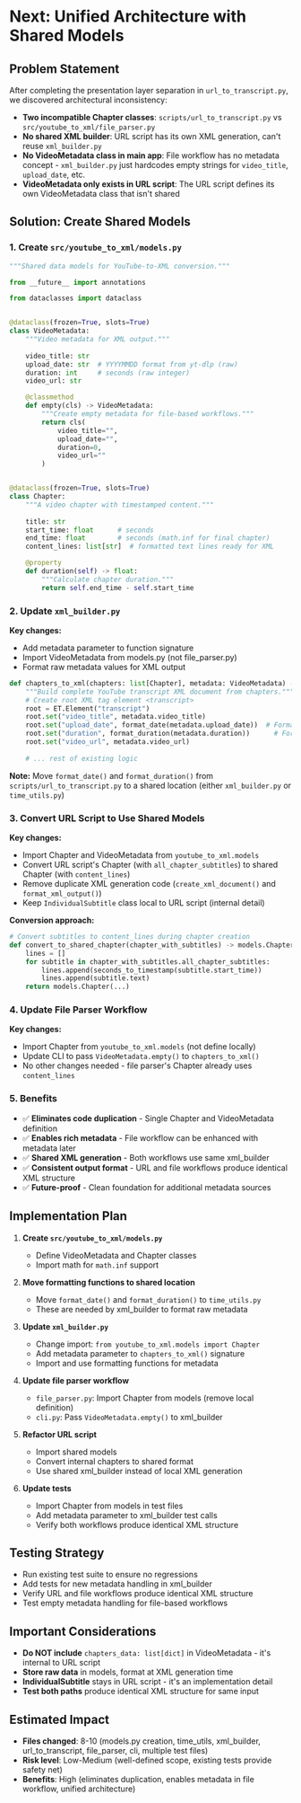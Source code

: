 # Next: Unified Architecture with Shared Models

## Problem Statement

After completing the presentation layer separation in `url_to_transcript.py`, we discovered architectural inconsistency:

- **Two incompatible Chapter classes**: `scripts/url_to_transcript.py` vs `src/youtube_to_xml/file_parser.py`
- **No shared XML builder**: URL script has its own XML generation, can't reuse `xml_builder.py`
- **No VideoMetadata class in main app**: File workflow has no metadata concept - `xml_builder.py` just hardcodes empty strings for `video_title`, `upload_date`, etc.
- **VideoMetadata only exists in URL script**: The URL script defines its own VideoMetadata class that isn't shared

## Solution: Create Shared Models

### 1. Create `src/youtube_to_xml/models.py`

```python
"""Shared data models for YouTube-to-XML conversion."""

from __future__ import annotations

from dataclasses import dataclass


@dataclass(frozen=True, slots=True)
class VideoMetadata:
    """Video metadata for XML output."""
    
    video_title: str
    upload_date: str  # YYYYMMDD format from yt-dlp (raw)
    duration: int     # seconds (raw integer)
    video_url: str

    @classmethod
    def empty(cls) -> VideoMetadata:
        """Create empty metadata for file-based workflows."""
        return cls(
            video_title="",
            upload_date="",
            duration=0,
            video_url=""
        )


@dataclass(frozen=True, slots=True)
class Chapter:
    """A video chapter with timestamped content."""
    
    title: str
    start_time: float      # seconds
    end_time: float        # seconds (math.inf for final chapter)
    content_lines: list[str]  # formatted text lines ready for XML

    @property
    def duration(self) -> float:
        """Calculate chapter duration."""
        return self.end_time - self.start_time
```

### 2. Update `xml_builder.py`

**Key changes:**
- Add metadata parameter to function signature
- Import VideoMetadata from models.py (not file_parser.py)
- Format raw metadata values for XML output

```python
def chapters_to_xml(chapters: list[Chapter], metadata: VideoMetadata) -> str:
    """Build complete YouTube transcript XML document from chapters."""
    # Create root XML tag element <transcript>
    root = ET.Element("transcript")
    root.set("video_title", metadata.video_title)
    root.set("upload_date", format_date(metadata.upload_date))  # Format YYYYMMDD → yyyy-mm-dd
    root.set("duration", format_duration(metadata.duration))      # Format seconds → "21m 34s"
    root.set("video_url", metadata.video_url)
    
    # ... rest of existing logic
```

**Note:** Move `format_date()` and `format_duration()` from `scripts/url_to_transcript.py` to a shared location (either `xml_builder.py` or `time_utils.py`)

### 3. Convert URL Script to Use Shared Models

**Key changes:**
- Import Chapter and VideoMetadata from `youtube_to_xml.models`
- Convert URL script's Chapter (with `all_chapter_subtitles`) to shared Chapter (with `content_lines`)
- Remove duplicate XML generation code (`create_xml_document()` and `format_xml_output()`)
- Keep `IndividualSubtitle` class local to URL script (internal detail)

**Conversion approach:**
```python
# Convert subtitles to content_lines during chapter creation
def convert_to_shared_chapter(chapter_with_subtitles) -> models.Chapter:
    lines = []
    for subtitle in chapter_with_subtitles.all_chapter_subtitles:
        lines.append(seconds_to_timestamp(subtitle.start_time))
        lines.append(subtitle.text)
    return models.Chapter(...)
```

### 4. Update File Parser Workflow

**Key changes:**
- Import Chapter from `youtube_to_xml.models` (not define locally)
- Update CLI to pass `VideoMetadata.empty()` to `chapters_to_xml()`
- No other changes needed - file parser's Chapter already uses `content_lines`

### 5. Benefits

- ✅ **Eliminates code duplication** - Single Chapter and VideoMetadata definition
- ✅ **Enables rich metadata** - File workflow can be enhanced with metadata later
- ✅ **Shared XML generation** - Both workflows use same xml_builder
- ✅ **Consistent output format** - URL and file workflows produce identical XML structure
- ✅ **Future-proof** - Clean foundation for additional metadata sources

## Implementation Plan

1. **Create `src/youtube_to_xml/models.py`**
   - Define VideoMetadata and Chapter classes
   - Import math for `math.inf` support

2. **Move formatting functions to shared location**
   - Move `format_date()` and `format_duration()` to `time_utils.py`
   - These are needed by xml_builder to format raw metadata

3. **Update `xml_builder.py`**
   - Change import: `from youtube_to_xml.models import Chapter`
   - Add metadata parameter to `chapters_to_xml()` signature
   - Import and use formatting functions for metadata

4. **Update file parser workflow**
   - `file_parser.py`: Import Chapter from models (remove local definition)
   - `cli.py`: Pass `VideoMetadata.empty()` to xml_builder

5. **Refactor URL script**
   - Import shared models
   - Convert internal chapters to shared format
   - Use shared xml_builder instead of local XML generation

6. **Update tests**
   - Import Chapter from models in test files
   - Add metadata parameter to xml_builder test calls
   - Verify both workflows produce identical XML structure

## Testing Strategy

- Run existing test suite to ensure no regressions
- Add tests for new metadata handling in xml_builder
- Verify URL and file workflows produce identical XML structure
- Test empty metadata handling for file-based workflows

## Important Considerations

- **Do NOT include** `chapters_data: list[dict]` in VideoMetadata - it's internal to URL script
- **Store raw data** in models, format at XML generation time
- **IndividualSubtitle** stays in URL script - it's an implementation detail
- **Test both paths** produce identical XML structure for same input

## Estimated Impact

- **Files changed**: 8-10 (models.py creation, time_utils, xml_builder, url_to_transcript, file_parser, cli, multiple test files)
- **Risk level**: Low-Medium (well-defined scope, existing tests provide safety net)
- **Benefits**: High (eliminates duplication, enables metadata in file workflow, unified architecture)